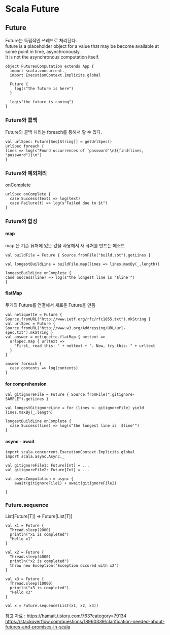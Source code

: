 # Scala Future

## Future
Future는 독립적인 쓰레드로 처리된다.  
future is a placeholder object for a value that may be become available at some point in time, asynchronously.  
It is not the asynchronous computation itself.
```
object FuturesComputation extends App {
  import scala.concurrent._
  import ExecutionContext.Implicits.global

  Future {
    log(s"the future is here")
  }

  log(s"the future is coming")
}
```

### Future와 콜백
Future의 콜백 처리는 foreach를 통해서 할 수 있다.
```
val urlSpec: Future[Seq[String]] = getUrlSpec()
urlSpec foreach {
lines => log(s"Found occurrences of 'password'\n${find(lines, "password")}\n")
}
```

### Future와 예외처리
onComplete  
```
urlSpec onComplete {
  case Success(text) => log(text)
  case Failure(t) => log(s"Failed due to $t")
}
```

### Future와 합성

#### map
map 은 기존 퓨처에 있는 값을 사용해서 새 퓨처를 만드는 메소드

```
val buildFile = Future { Source.fromFile("build.sbt").getLines }

val longestBuildLine = buildFile.map(lines => lines.maxBy(_.length))

longestBuildLine onComplete {
case Success(line) => log(s"the longest line is '$line'")
}
```


#### flatMap
두개의 Future를 연결해서 새로운 Future을 만듬
```
val netiquette = Future { Source.fromURL("http://www.ietf.org/rfc/rfc1855.txt").mkString }
val urlSpec = Future { Source.fromURL("http://www.w3.org/Addressing/URL/url-spec.txt").mkString }
val answer = netiquette.flatMap { nettext =>
  urlSpec.map { urltext =>
    "First, read this: " + nettext + ". Now, try this: " + urltext
  }
}

answer foreach {
  case contents => log(contents)
}
```


#### for comprehension
```
val gitignoreFile = Future { Source.fromFile(".gitignore-SAMPLE").getLines }

val longestGitignoreLine = for (lines <- gitignoreFile) yield lines.maxBy(_.length)

longestBuildLine onComplete {
  case Success(line) => log(s"the longest line is '$line'")
}
```


#### async - await
```
import scala.concurrent.ExecutionContext.Implicits.global  
import scala.async.Async._

val gitignoreFile1: Future[Int] = ...  
val gitignoreFile2: Future[Int] = ...

val asyncComputation = async {  
    await(gitignoreFile1) + await(gitignoreFile2)

}
```


### Future.sequence
List[Future[T]] => Future[List[T]]


```
val x1 = Future {
  Thread.sleep(2000)
  println("x1 is completed")
  "Hello x1"
}

val x2 = Future {
  Thread.sleep(4000)
  println("x2 is completed")
  throw new Exception("Exception occured with x2")
}

val x3 = Future {
  Thread.sleep(10000)
  println("x3 is completed")
  "Hello x3"
}

val x = Future.sequence(List(x1, x2, x3))
```



참고 자료 : https://hamait.tistory.com/763?category=79134  
https://stackoverflow.com/questions/18960339/clarification-needed-about-futures-and-promises-in-scala
